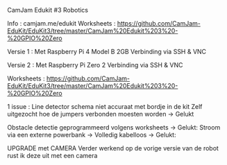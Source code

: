CamJam Edukit #3 Robotics

Info : camjam.me/edukit
Worksheets : https://github.com/CamJam-EduKit/EduKit3/tree/master/CamJam%20Edukit%203%20-%20GPIO%20Zero

Versie 1 : Met Raspberry Pi 4 Model B 2GB 
Verbinding via SSH & VNC

Versie 2 : Met Raspberry Pi Zero 2
Verbinding via SSH & VNC

Worksheets : https://github.com/CamJam-EduKit/EduKit3/tree/master/CamJam%20Edukit%203%20-%20GPIO%20Zero

1 issue :
Line detector schema niet accuraat met bordje in de kit
Zelf uitgezocht hoe de jumpers verbonden moesten worden -> Gelukt

Obstacle detectie geprogrammeerd volgens worksheets -> Gelukt:
Stroom via een externe powerbank -> Volledig kabelloos -> Gelukt:

UPGRADE met CAMERA
Verder werkend op de vorige versie van de robot rust ik deze uit met een camera
